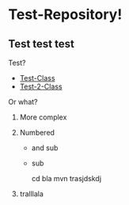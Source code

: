 # Test-Repository!

## Test test test

Test?

- [Test-Class](blob/master/src/main/java/com/test/bla/Test.java)
- [Test-2-Class](src/main/java/com/test/bla/Test.java)

Or what?


1. More complex
2. Numbered
    - and sub
    - sub

        cd bla
        mvn trasjdskdj

3. tralllala


